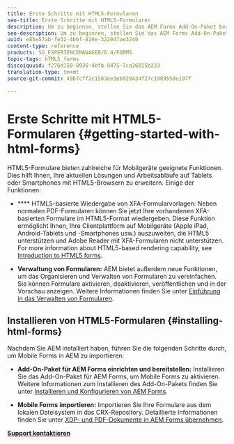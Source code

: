 ```yaml
---
title: Erste Schritte mit HTML5-Formularen
seo-title: Erste Schritte mit HTML5-Formularen
description: Um zu beginnen, stellen Sie das AEM Forms Add-On-Paket bereit und importieren Sie bestehende HTML5-Formulare in AEM.
seo-description: Um zu beginnen, stellen Sie das AEM Forms Add-On-Paket bereit und importieren Sie bestehende HTML5-Formulare in AEM.
uuid: e85e57ab-fe32-4b6f-819e-322047ae3240
content-type: reference
products: SG_EXPERIENCEMANAGER/6.4/FORMS
topic-tags: hTML5_forms
discoiquuid: f276d150-8936-4bfb-8475-7ca36815b233
translation-type: tm+mt
source-git-commit: 49b7cff2c1583ee1eb929434f27c1989558e197f

---
```



# Erste Schritte mit HTML5-Formularen {#getting-started-with-html-forms}

HTML5-Formulare bieten zahlreiche für Mobilgeräte geeignete Funktionen. Dies hilft Ihnen, Ihre aktuellen Lösungen und Arbeitsabläufe auf Tablets oder Smartphones mit HTML5-Browsern zu erweitern. Einige der Funktionen:

* **** HTML5-basierte Wiedergabe von XFA-Formularvorlagen: Neben normalen PDF-Formularen können Sie jetzt Ihre vorhandenen XFA-basierten Formulare im HTML5-Format wiedergeben. Diese Funktion ermöglicht Ihnen, Ihre Clientplattform auf Mobilgeräte (Apple iPad, Android-Tablets und -Smartphones usw.) auszuweiten, die HTML5 unterstützen und Adobe Reader mit XFA-Formularen nicht unterstützen. For more information about HTML5-based rendering capability, see [Introduction to HTML5 forms](/help/forms/using/introduction.md).

* **Verwaltung von Formularen:** AEM bietet außerdem neue Funktionen, um das Organisieren und Verwalten von Formularen zu vereinfachen. Sie können Formulare aktivieren, deaktivieren, veröffentlichen und in der Vorschau anzeigen. Weitere Informationen finden Sie unter [Einführung in das Verwalten von Formularen](/help/forms/using/introduction-managing-forms.md).

## Installieren von HTML5-Formularen {#installing-html-forms}

Nachdem Sie AEM installiert haben, führen Sie die folgenden Schritte durch, um Mobile Forms in AEM zu importieren:

* **Add-On-Paket für AEM Forms einrichten und bereitstellen:** Installieren Sie das Add-On-Paket für AEM Forms, um Mobile Forms zu aktivieren. Weitere Informationen zum Installieren des Add-On-Pakets finden Sie unter [Installieren und Konfigurieren von AEM Forms](/help/forms/using/installing-configuring-aem-forms-osgi.md).

* **Mobile Forms importieren:** Importieren Sie Ihre Formulare aus dem lokalen Dateisystem in das CRX-Repository. Detaillierte Informationen finden Sie unter [XDP- und PDF-Dokumente in AEM Forms übernehmen](/help/forms/using/get-xdp-pdf-documents-aem.md).

**[Support kontaktieren](https://www.adobe.com/account/sign-in.supportportal.html)**
